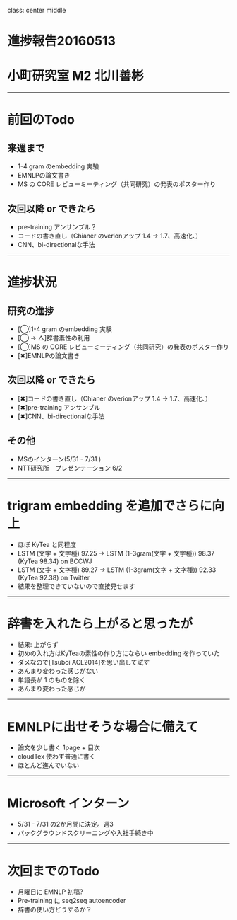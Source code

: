 class: center middle
# 進捗報告20160513
# 小町研究室 M2 北川善彬
---
# 前回のTodo
## 来週まで
* 1-4 gram のembedding 実験
* EMNLPの論文書き
* MS の CORE レビューミーティング（共同研究）の発表のポスター作り

## 次回以降 or できたら
* pre-training アンサンブル？
* コードの書き直し（Chianer のverionアップ 1.4 → 1.7、高速化、）
* CNN、bi-directionalな手法

---
# 進捗状況
## 研究の進捗
* [◯]1-4 gram のembedding 実験
* [◯ → △]辞書素性の利用
* [◯]MS の CORE レビューミーティング（共同研究）の発表のポスター作り
* [✖︎]EMNLPの論文書き

## 次回以降 or できたら
* [✖︎]コードの書き直し（Chianer のverionアップ 1.4 → 1.7、高速化、）
* [✖︎]pre-training アンサンブル
* [✖︎]CNN、bi-directionalな手法

## その他
* MSのインターン(5/31 - 7/31 )
* NTT研究所　プレゼンテーション 6/2
---
# trigram embedding を追加でさらに向上

* ほぼ KyTea と同程度
* LSTM (文字 + 文字種) 97.25 → LSTM (1-3gram(文字 + 文字種)) 98.37 (KyTea 98.34) on BCCWJ
* LSTM (文字 + 文字種) 89.27 → LSTM (1-3gram(文字 + 文字種)) 92.33 (KyTea 92.38) on Twitter
* 結果を整理できていないので直接見せます

---
# 辞書を入れたら上がると思ったが
* 結果: 上がらず
* 初めの入れ方はKyTeaの素性の作り方にならい embedding を作っていた
* ダメなので[Tsuboi ACL2014]を思い出して試す
* あんまり変わった感じがない
* 単語長が 1 のものを除く
* あんまり変わった感じが

---
# EMNLPに出せそうな場合に備えて
* 論文を少し書く 1page + 目次
* cloudTex 使わず普通に書く
* ほとんど進んでいない

---
# Microsoft インターン
* 5/31 - 7/31 の2か月間に決定。週3
* バックグラウンドスクリーニングや入社手続き中

---
# 次回までのTodo
* 月曜日に EMNLP 初稿?
* Pre-training に seq2seq autoencoder
* 辞書の使い方どうするか？
